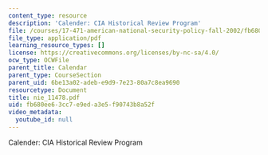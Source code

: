 ```yaml
---
content_type: resource
description: 'Calender: CIA Historical Review Program'
file: /courses/17-471-american-national-security-policy-fall-2002/fb680ee63cc7e9eda3e5f90743b8a52f_nie_11478.pdf
file_type: application/pdf
learning_resource_types: []
license: https://creativecommons.org/licenses/by-nc-sa/4.0/
ocw_type: OCWFile
parent_title: Calendar
parent_type: CourseSection
parent_uid: 6be13a02-adeb-e9d9-7e23-80a7c8ea9690
resourcetype: Document
title: nie_11478.pdf
uid: fb680ee6-3cc7-e9ed-a3e5-f90743b8a52f
video_metadata:
  youtube_id: null
---
```

Calender: CIA Historical Review Program